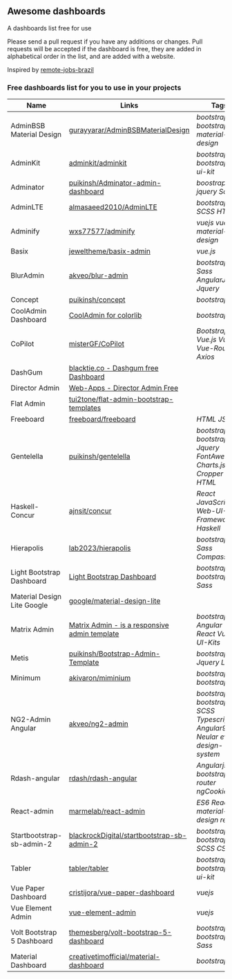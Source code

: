 ## Awesome dashboards

A dashboards list free for use

Please send a pull request if you have any additions or changes. Pull requests will be accepted if the dashboard is free, they are added in alphabetical order in the list, and are added with a website.

Inspired by [remote-jobs-brazil](https://github.com/lerrua/remote-jobs-brazil)

### Free dashboards list for you to use in your projects

Name | Links | Tags
------------ | ------- | -------
AdminBSB Material Design | [gurayyarar/AdminBSBMaterialDesign](https://github.com/gurayyarar/AdminBSBMaterialDesign/) | _bootstrap_ _bootstrap3_ _material-design_ 
AdminKit | [adminkit/adminkit](https://github.com/adminkit/adminkit) | _bootstrap_ _bootstrap4_ _ui-kit_
Adminator | [puikinsh/Adminator-admin-dashboard](https://github.com/puikinsh/Adminator-admin-dashboard) | _boostrap_ _jquery_ _Sass_
AdminLTE | [almasaeed2010/AdminLTE](https://github.com/ColorlibHQ/AdminLTE) | _bootstrap4_ _js_ _SCSS_ _HTML_
Adminify | [wxs77577/adminify](https://github.com/topfullstack/adminify) | _vuejs_ _vuetify_ _material-design_
Basix | [jeweltheme/basix-admin](https://github.com/jeweltheme/basix-admin) | _vue.js_
BlurAdmin | [akveo/blur-admin](https://github.com/akveo/blur-admin) | _bootstrap_ _Sass_ _AngularJS_ _Jquery_
Concept | [puikinsh/concept](https://github.com/puikinsh/concept) | _bootstrap_
CoolAdmin Dashboard | [CoolAdmin for colorlib](https://github.com/puikinsh/CoolAdmin) | _bootstrap_
CoPilot | [misterGF/CoPilot](https://github.com/misterGF/CoPilot) | _Bootstrap3_ _Vue.js_ _Vuex_ _Vue-Router_ _Axios_
DashGum | [blacktie.co - Dashgum free Dashboard](http://blacktie.co/2014/07/dashgum-free-dashboard/) |
Director Admin | [Web-Apps - Director Admin Free](http://ww12.web-apps.ninja/) |
Flat Admin | [tui2tone/flat-admin-bootstrap-templates](https://github.com/tui2tone/flat-admin-bootstrap-templates) |
Freeboard | [freeboard/freeboard](https://github.com/Freeboard/freeboard) | _HTML_ _JSON_ 
Gentelella | [puikinsh/gentelella](https://github.com/ColorlibHQ/gentelella) | _bootstrap_ _bootstrap4_ _Jquery_ _FontAwesome_ _Charts.js_ _Cropper_ _HTML_
Haskell-Concur | [ajnsit/concur](https://github.com/ajnsit/concur) | _React_ _JavaScript_ _Web-UI-Framework_ _Haskell_ 
Hierapolis | [lab2023/hierapolis](https://github.com/lab2023/hierapolis) | _bootstrap3_ _Sass_ _Compass_
Light Bootstrap Dashboard |[Light Bootstrap Dashboard](https://www.creative-tim.com/product/light-bootstrap-dashboard) | _bootstrap_ _bootstrap4_ _Sass_ 
Material Design Lite Google | [google/material-design-lite](https://github.com/google/material-design-lite/tree/master/templates/dashboard) |
Matrix Admin | [Matrix Admin - is a responsive admin template](https://www.wrappixel.com/) | _bootstrap_ _Angular_ _React_ _Vuejs_ _UI-Kits_
Metis | [puikinsh/Bootstrap-Admin-Template](https://github.com/puikinsh/Bootstrap-Admin-Template) | _bootstrap_ _Jquery_ _LESS_
Minimum | [akivaron/miminium](https://github.com/akivaron/miminium)| _bootstrap_ _bootstrap3_ 
NG2-Admin Angular | [akveo/ng2-admin](https://github.com/akveo/ngx-admin) | _bootstrap_ _bootstrap4_ _SCSS_ _Typescript_  _Angular9_ _Neular_ _eva-design-system_
Rdash-angular | [rdash/rdash-angular](https://github.com/invertase/rdash-angular) | _Angularjs_ _ui-bootstrap_ _ui-router_ _ngCookies_
React-admin | [marmelab/react-admin](https://github.com/marmelab/react-admin) | _ES6_ _React_ _material-design_ _redux_
Startbootstrap-sb-admin-2 | [blackrockDigital/startbootstrap-sb-admin-2](https://github.com/BlackrockDigital/startbootstrap-sb-admin-2) | _bootstrap_ _bootstrap3_ _SCSS_ _CSS_ 
Tabler | [tabler/tabler](https://github.com/tabler/tabler) | _bootstrap_ _bootstrap4_ _ui-kit_
Vue Paper Dashboard | [cristijora/vue-paper-dashboard](https://github.com/cristijora/vue-paper-dashboard) | _vuejs_
Vue Element Admin | [vue-element-admin](https://github.com/PanJiaChen/vue-element-admin) | _vuejs_
Volt Bootstrap 5 Dashboard | [themesberg/volt-bootstrap-5-dashboard](https://github.com/themesberg/volt-bootstrap-5-dashboard) | _bootstrap_ _bootstrap5_ _Sass_
Material Dashboard | [creativetimofficial/material-dashboard](https://github.com/creativetimofficial/material-dashboard) | _bootstrap_
